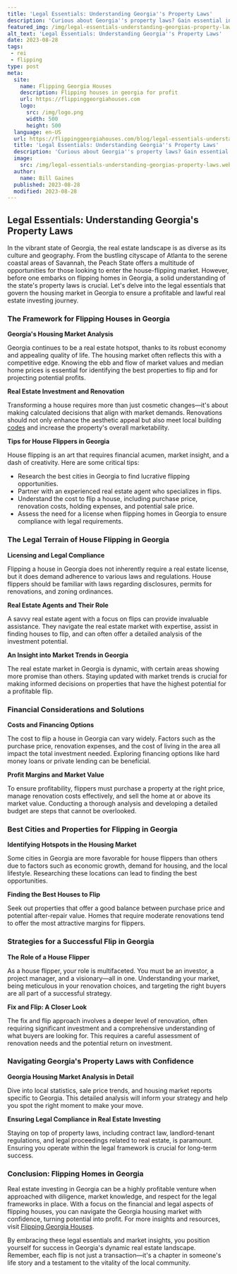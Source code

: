 ```yaml
---
title: 'Legal Essentials: Understanding Georgia''s Property Laws'
description: 'Curious about Georgia''s property laws? Gain essential insights and understanding with Legal Essentials, your go-to resource for all your legal questions.'
featured_img: /img/legal-essentials-understanding-georgias-property-laws.webp
alt_text: 'Legal Essentials: Understanding Georgia''s Property Laws'
date: 2023-08-28
tags:
 - rei
 - flipping
type: post
meta:
  site:
    name: Flipping Georgia Houses
    description: Flipping houses in georgia for profit
    url: https://flippinggeorgiahouses.com
    logo:
      src: /img/logo.png
      width: 500
      height: 500
  language: en-US
  url: https://flippinggeorgiahouses.com/blog/legal-essentials-understanding-georgias-property-laws
  title: 'Legal Essentials: Understanding Georgia''s Property Laws'
  description: 'Curious about Georgia''s property laws? Gain essential insights and understanding with Legal Essentials, your go-to resource for all your legal questions.'
  image:
    src: /img/legal-essentials-understanding-georgias-property-laws.webp
  author:
    name: Bill Gaines
  published: 2023-08-28
  modified: 2023-08-28
---
```



## Legal Essentials: Understanding Georgia's Property Laws

In the vibrant state of Georgia, the real estate landscape is as diverse as its culture and geography. From the bustling cityscape of Atlanta to the serene coastal areas of Savannah, the Peach State offers a multitude of opportunities for those looking to enter the house-flipping market. However, before one embarks on flipping homes in Georgia, a solid understanding of the state's property laws is crucial. Let's delve into the legal essentials that govern the housing market in Georgia to ensure a profitable and lawful real estate investing journey.

### The Framework for Flipping Houses in Georgia

**Georgia's Housing Market Analysis**

Georgia continues to be a real estate hotspot, thanks to its robust economy and appealing quality of life. The housing market often reflects this with a competitive edge. Knowing the ebb and flow of market values and median home prices is essential for identifying the best properties to flip and for projecting potential profits.

**Real Estate Investment and Renovation**

Transforming a house requires more than just cosmetic changes—it's about making calculated decisions that align with market demands. Renovations should not only enhance the aesthetic appeal but also meet local building[  codes](https://flippinggeorgiahouses.com/blog/maximizing-roi-budgeting-secrets-for-georgia-flippers) and increase the property's overall marketability.

**Tips for House Flippers in Georgia**

House flipping is an art that requires financial acumen, market insight, and a dash of creativity. Here are some critical tips:
  - Research the best cities in Georgia to find lucrative flipping opportunities.
  - Partner with an experienced real estate agent who specializes in flips.
  - Understand the cost to flip a house, including purchase price, renovation costs, holding expenses, and potential sale price.
  - Assess the need for a license when flipping homes in Georgia to ensure compliance with legal requirements.

### The Legal Terrain of House Flipping in Georgia

**Licensing and Legal Compliance**

Flipping a house in Georgia does not inherently require a real estate license, but it does demand adherence to various laws and regulations. House flippers should be familiar with laws regarding disclosures, permits for renovations, and zoning ordinances.

**Real Estate Agents and Their Role**

A savvy real estate agent with a focus on flips can provide invaluable assistance. They navigate the real estate market with expertise, assist in finding houses to flip, and can often offer a detailed analysis of the investment potential.

**An Insight into Market Trends in Georgia**

The real estate market in Georgia is dynamic, with certain areas showing more promise than others. Staying updated with market trends is crucial for making informed decisions on properties that have the highest potential for a profitable flip.

### Financial Considerations and Solutions

**Costs and Financing Options**

The cost to flip a house in Georgia can vary widely. Factors such as the purchase price, renovation expenses, and the cost of living in the area all impact the total investment needed. Exploring financing options like hard money loans or private lending can be beneficial.

**Profit Margins and Market Value**

To ensure profitability, flippers must purchase a property at the right price, manage renovation costs effectively, and sell the home at or above its market value. Conducting a thorough analysis and developing a detailed budget are steps that cannot be overlooked.

### Best Cities and Properties for Flipping in Georgia

**Identifying Hotspots in the Housing Market**

Some cities in Georgia are more favorable for house flippers than others due to factors such as economic growth, demand for housing, and the local lifestyle. Researching these locations can lead to finding the best opportunities.

**Finding the Best Houses to Flip**

Seek out properties that offer a good balance between purchase price and potential after-repair value. Homes that require moderate renovations tend to offer the most attractive margins for flippers.

### Strategies for a Successful Flip in Georgia

**The Role of a House Flipper**

As a house flipper, your role is multifaceted. You must be an investor, a project manager, and a visionary—all in one. Understanding your market, being meticulous in your renovation choices, and targeting the right buyers are all part of a successful strategy.

**Fix and Flip: A Closer Look**

The fix and flip approach involves a deeper level of renovation, often requiring significant investment and a comprehensive understanding of what buyers are looking for. This requires a careful assessment of renovation needs and the potential return on investment.

### Navigating Georgia's Property Laws with Confidence

**Georgia Housing Market Analysis in Detail**

Dive into local statistics, sale price trends, and housing market reports specific to Georgia. This detailed analysis will inform your strategy and help you spot the right moment to make your move.

**Ensuring Legal Compliance in Real Estate Investing**

Staying on top of property laws, including contract law, landlord-tenant regulations, and legal proceedings related to real estate, is paramount. Ensuring you operate within the legal framework is crucial for long-term success.

### Conclusion: Flipping Homes in Georgia

Real estate investing in Georgia can be a highly profitable venture when approached with diligence, market knowledge, and respect for the legal frameworks in place. With a focus on the financial and legal aspects of flipping houses, you can navigate the Georgia housing market with confidence, turning potential into profit. For more insights and resources, visit [Flipping Georgia Houses](https://flippinggeorgiahouses.com).

By embracing these legal essentials and market insights, you position yourself for success in Georgia's dynamic real estate landscape. Remember, each flip is not just a transaction—it's a chapter in someone's life story and a testament to the vitality of the local community.